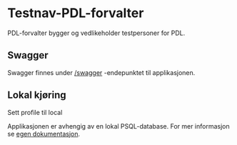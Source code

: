 # Testnav-PDL-forvalter
PDL-forvalter bygger og vedlikeholder testpersoner for PDL.
 
## Swagger
Swagger finnes under [/swagger](https://testnav-pdl-forvalter.intern.dev.nav.no/swagger) -endepunktet til applikasjonen.

## Lokal kjøring
Sett profile til local

Applikasjonen er avhengig av en lokal PSQL-database. For mer informasjon se [egen dokumentasjon](../../docs/local_db.md).